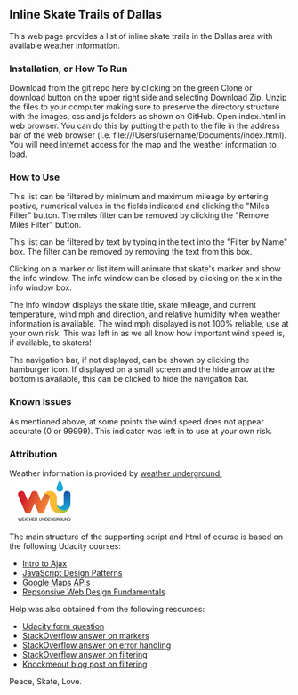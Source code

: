 ## Inline Skate Trails of Dallas

This web page provides a list of inline skate trails in the Dallas area with available weather information.  

### Installation, or How To Run

Download from the git repo here by clicking on the green Clone or download button on the upper right side and selecting Download Zip.
Unzip the files to your computer making sure to preserve the directory structure with the images, css and js folders as shown on GitHub.
Open index.html in web browser. You can do this by putting the path to the file in the address bar of the web browser (i.e. file:///Users/username/Documents/index.html).  You will need internet access for the map and the weather information to load.


### How to Use

This list can be filtered by minimum and maximum mileage by entering postive, numerical values in the fields indicated and clicking the "Miles Filter" button. The miles filter can be removed by clicking the "Remove Miles Filter" button.

This list can be filtered by text by typing in the text into the "Filter by Name" box.  The filter can be removed by removing the text from this box.

Clicking on a marker or list item will animate that skate's marker and show the info window.  The info window can be closed by clicking on the x in the info window box.

The info window displays the skate title, skate mileage, and current temperature, wind mph and direction, and relative humidity when weather information is available.  The wind mph displayed is not 100% reliable, use at your own risk.  This was left in as we all know how important wind speed is, if available, to skaters!

The navigation bar, if not displayed, can be shown by clicking the hamburger icon.  If displayed on a small screen and the hide arrow at the bottom is available, this can be clicked to hide the navigation bar.


### Known Issues

As mentioned above, at some points the wind speed does not appear accurate (0 or 99999).  This indicator was left in to use at your own risk.

### Attribution

Weather information is provided by [weather underground.](http://www.wunderground.com) ![WULogo](/img/wundergroundlogo_4c.png)

The main structure of the supporting script and html of course is based on the following Udacity courses:

* [Intro to Ajax](https://www.udacity.com/course/intro-to-ajax--ud110)
* [JavaScript Design Patterns](https://www.udacity.com/course/javascript-design-patterns--ud989)
* [Google Maps APIs](https://www.udacity.com/course/google-maps-apis--ud864)
* [Repsonsive Web Design Fundamentals](https://www.udacity.com/course/responsive-web-design-fundamentals--ud893)

Help was also obtained from the following resources:

* [Udacity form question](https://discussions.udacity.com/t/how-to-load-google-map-asynchronously/37094/8)
* [StackOverflow answer on markers](http://stackoverflow.com/questions/22157001/update-reload-markers-without-reloading-google-map)
* [StackOverflow answer on error handling](http://stackoverflow.com/questions/14687237/google-maps-api-async-loading)
* [StackOverflow answer on filtering](http://stackoverflow.com/questions/17557789/using-contains-instead-of-stringstartswith-knockout-js)
* [Knockmeout blog post on filtering](http://www.knockmeout.net/2011/04/utility-functions-in-knockoutjs.html)

Peace, Skate, Love.
